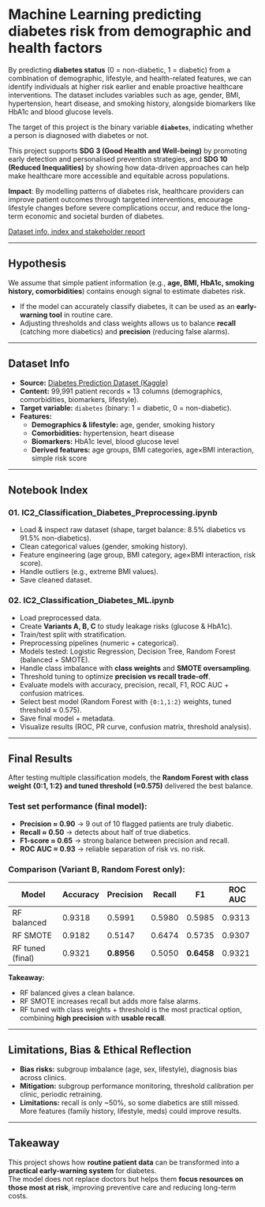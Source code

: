 # Machine Learning predicting diabetes risk from demographic and health factors

By predicting **diabetes status** (0 = non-diabetic, 1 = diabetic) from a combination of demographic, lifestyle, and health-related features, we can identify individuals at higher risk earlier and enable proactive healthcare interventions. The dataset includes variables such as age, gender, BMI, hypertension, heart disease, and smoking history, alongside biomarkers like HbA1c and blood glucose levels.

The target of this project is the binary variable **`diabetes`**, indicating whether a person is diagnosed with diabetes or not.

This project supports **SDG 3 (Good Health and Well-being)** by promoting early detection and personalised prevention strategies, and **SDG 10 (Reduced Inequalities)** by showing how data-driven approaches can help make healthcare more accessible and equitable across populations.

**Impact**: By modelling patterns of diabetes risk, healthcare providers can improve patient outcomes through targeted interventions, encourage lifestyle changes before severe complications occur, and reduce the long-term economic and societal burden of diabetes.

[Dataset info, index and stakeholder report](https://www.notion.so/IC2-Classification-Machine-Learning-Predicting-diabetes-risk-from-demographic-and-health-factors-26698c6768cd80b19de1d7ce6b864816?source=copy_link)

---

## Hypothesis
We assume that simple patient information (e.g., **age, BMI, HbA1c, smoking history, comorbidities**) contains enough signal to estimate diabetes risk.  

- If the model can accurately classify diabetes, it can be used as an **early-warning tool** in routine care.  
- Adjusting thresholds and class weights allows us to balance **recall** (catching more diabetics) and **precision** (reducing false alarms).  

---

## Dataset Info
- **Source:** [Diabetes Prediction Dataset (Kaggle)](https://www.kaggle.com/datasets/iammustafatz/diabetes-prediction-dataset)  
- **Content:** 99,991 patient records × 13 columns (demographics, comorbidities, biomarkers, lifestyle).  
- **Target variable:** `diabetes` (binary: 1 = diabetic, 0 = non-diabetic).  
- **Features:**  
  - **Demographics & lifestyle:** age, gender, smoking history  
  - **Comorbidities:** hypertension, heart disease  
  - **Biomarkers:** HbA1c level, blood glucose level  
  - **Derived features:** age groups, BMI categories, age×BMI interaction, simple risk score  

---

## Notebook Index
### 01. IC2_Classification_Diabetes_Preprocessing.ipynb
- Load & inspect raw dataset (shape, target balance: 8.5% diabetics vs 91.5% non-diabetics).  
- Clean categorical values (gender, smoking history).  
- Feature engineering (age group, BMI category, age×BMI interaction, risk score).  
- Handle outliers (e.g., extreme BMI values).  
- Save cleaned dataset.  

### 02. IC2_Classification_Diabetes_ML.ipynb
- Load preprocessed data.  
- Create **Variants A, B, C** to study leakage risks (glucose & HbA1c).  
- Train/test split with stratification.  
- Preprocessing pipelines (numeric + categorical).  
- Models tested: Logistic Regression, Decision Tree, Random Forest (balanced + SMOTE).  
- Handle class imbalance with **class weights** and **SMOTE oversampling**.  
- Threshold tuning to optimize **precision vs recall trade-off**.  
- Evaluate models with accuracy, precision, recall, F1, ROC AUC + confusion matrices.  
- Select best model (Random Forest with `{0:1,1:2}` weights, tuned threshold ≈ 0.575).  
- Save final model + metadata.  
- Visualize results (ROC, PR curve, confusion matrix, threshold analysis).  

---

## Final Results
After testing multiple classification models, the **Random Forest with class weight {0:1, 1:2} and tuned threshold (≈0.575)** delivered the best balance.  

### Test set performance (final model):
- **Precision ≈ 0.90** → 9 out of 10 flagged patients are truly diabetic.  
- **Recall ≈ 0.50** → detects about half of true diabetics.  
- **F1-score ≈ 0.65** → strong balance between precision and recall.  
- **ROC AUC ≈ 0.93** → reliable separation of risk vs. no risk.  

### Comparison (Variant B, Random Forest only):
| Model            | Accuracy | Precision | Recall | F1    | ROC AUC |
|------------------|----------|-----------|--------|-------|---------|
| RF balanced      | 0.9318   | 0.5991    | 0.5980 | 0.5985| 0.9313  |
| RF SMOTE         | 0.9182   | 0.5147    | 0.6474 | 0.5735| 0.9307  |
| RF tuned (final) | 0.9321   | **0.8956**| 0.5050 | **0.6458** | 0.9321  |

**Takeaway:**  
- RF balanced gives a clean balance.  
- RF SMOTE increases recall but adds more false alarms.  
- RF tuned with class weights + threshold is the most practical option, combining **high precision** with **usable recall**.  

---

## Limitations, Bias & Ethical Reflection
- **Bias risks:** subgroup imbalance (age, sex, lifestyle), diagnosis bias across clinics.  
- **Mitigation:** subgroup performance monitoring, threshold calibration per clinic, periodic retraining.  
- **Limitations:** recall is only ~50%, so some diabetics are still missed. More features (family history, lifestyle, meds) could improve results.  

---

## Takeaway
This project shows how **routine patient data** can be transformed into a **practical early-warning system** for diabetes.  
The model does not replace doctors but helps them **focus resources on those most at risk**, improving preventive care and reducing long-term costs.  
